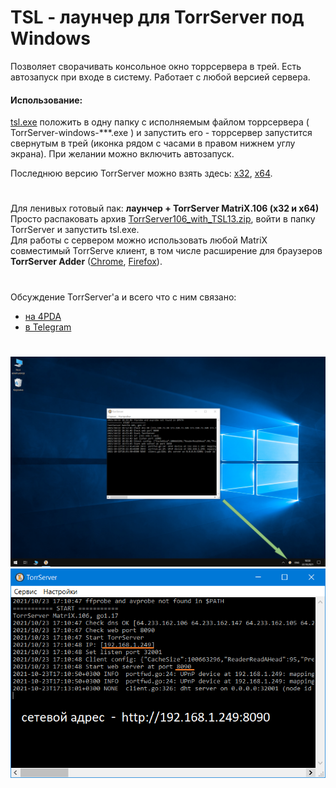 # TSL - лаунчер для TorrServer под Windows  
Позволяет сворачивать консольное окно торрсервера в трей. Есть автозапуск при входе в систему. Работает с любой версией сервера.  
#### Использование:  
[tsl.exe](https://github.com/Noperkot/TSL/raw/main/tsl.exe) положить в одну папку с исполняемым файлом торрсервера ( TorrServer-windows-\*\*\*.exe ) и запустить его - торрсервер запустится свернутым в трей (иконка рядом с часами в правом нижнем углу экрана). При желании можно включить автозапуск.  

Последнюю версию TorrServer можно взять здесь: [x32](http://releases.yourok.ru/torr/server/TorrServer-windows-386.exe), [x64](http://releases.yourok.ru/torr/server/TorrServer-windows-amd64.exe).  
#
Для ленивых готовый пак: **лаунчер + TorrServer MatriX.106 (x32 и x64)**  
Просто распаковать архив [TorrServer106_with_TSL13.zip](https://github.com/Noperkot/TSL/raw/main/TorrServer106_with_TSL13.zip), войти в папку TorrServer и запустить tsl.exe.  
Для работы с сервером можно использовать любой MatriX совместимый TorrServe клиент, в том числе расширение для браузеров **TorrServer Adder** ([Chrome](https://chrome.google.com/webstore/detail/torrserver-adder/ihphookhabmjbgccflngglmidjloeefg?hl=ru), [Firefox](https://addons.mozilla.org/ru/firefox/addon/torrserver-adder/)).
#
Обсуждение TorrServer'а и всего что с ним связано:
- [на 4PDA](https://4pda.to/forum/index.php?showtopic=889960)  
- [в Telegram](https://t.me/TorrServe)  
#
![](https://github.com/Noperkot/TSL/blob/main/img/screen1.png)  
![](https://github.com/Noperkot/TSL/blob/main/img/screen2.png)  
